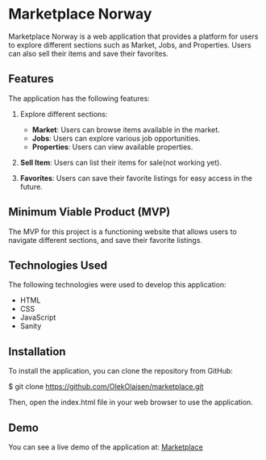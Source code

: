 # Marketplace Norway

Marketplace Norway is a web application that provides a platform for users to explore different sections such as Market, Jobs, and Properties. Users can also sell their items and save their favorites.

## Features
The application has the following features:

1. Explore different sections:
   - **Market**: Users can browse items available in the market.
   - **Jobs**: Users can explore various job opportunities.
   - **Properties**: Users can view available properties.

2. **Sell Item**: Users can list their items for sale(not working yet).

3. **Favorites**: Users can save their favorite listings for easy access in the future.

## Minimum Viable Product (MVP)
The MVP for this project is a functioning website that allows users to navigate different sections, and save their favorite listings.

## Technologies Used
The following technologies were used to develop this application:

- HTML
- CSS
- JavaScript
- Sanity

## Installation
To install the application, you can clone the repository from GitHub:

$ git clone https://github.com/OlekOlaisen/marketplace.git

Then, open the index.html file in your web browser to use the application.

## Demo
You can see a live demo of the application at: [Marketplace](https://marketplace-norway.netlify.app/)

